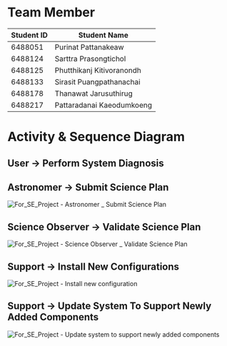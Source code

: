 # Team Member
| Student ID | Student Name              |
|------------|---------------------------|
| 6488051    | Purinat Pattanakeaw       |
| 6488124    | Sarttra Prasongtichol     |
| 6488125    | Phutthikanj Kitivoranondh |
| 6488133    | Sirasit Puangpathanachai  |
| 6488178    | Thanawat Jarusuthirug     |
| 6488217    | Pattaradanai Kaeodumkoeng |

# Activity & Sequence Diagram

## User -> Perform System Diagnosis


## Astronomer -> Submit Science Plan

![For_SE_Project - Astronomer _ Submit Science Plan](https://github.com/ICT-Mahidol/Gemini-2023/assets/122808660/28b9a312-b805-496f-8656-6e589a73e37b)

## Science Observer -> Validate Science Plan

![For_SE_Project - Science Observer _ Validate Science Plan](https://github.com/ICT-Mahidol/Gemini-2023/assets/122808660/79a7d48d-2494-4373-b339-a999ee8e21cd)

## Support -> Install New Configurations

![For_SE_Project - Install new configuration](https://github.com/ICT-Mahidol/Gemini-2023/assets/122808660/d4dfe63e-e57a-4394-a519-e61727b6aa81)

## Support -> Update System To Support Newly Added Components

![For_SE_Project - Update system to support newly added components](https://github.com/ICT-Mahidol/Gemini-2023/assets/122808660/397e4d68-b1a7-4027-9610-93f1c013db23)
